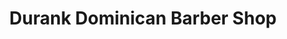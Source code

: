 ---
title: "Durank Dominican Barber Shop"
url: /towson/durank-dominican-barber-shop/
shop: Friseur
---